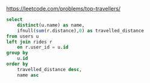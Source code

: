 
https://leetcode.com/problems/top-travellers/

```sql
select 
    distinct(u.name) as name, 
    ifnull(sum(r.distance),0) as travelled_distance
from users u
left join rides r 
    on r.user_id = u.id
group by 
    u.id
order by  
    travelled_distance desc, 
    name asc
```
